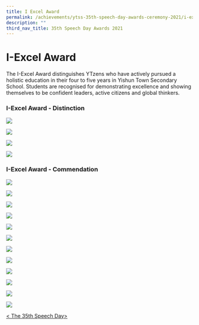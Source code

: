 ```yaml
---
title: I Excel Award
permalink: /achievements/ytss-35th-speech-day-awards-ceremony-2021/i-excel-award/
description: ""
third_nav_title: 35th Speech Day Awards 2021
---
```

# **I-Excel Award**

The I-Excel Award distinguishes YTzens who have actively pursued a holistic education in their four to five years in Yishun Town Secondary School. Students are recognised for demonstrating excellence and showing themselves to be confident leaders, active citizens and global thinkers.

### I-Excel Award - Distinction

![](/images/Slide1%20(1).jpg)

![](/images/Slide2%20(1).jpg)

![](/images/Slide3%20(2).jpg)

![](/images/Slide4%20(2).jpg)


### I-Excel Award - Commendation

![](/images/Slide1%20(2).jpg)

![](/images/Slide2%20(2).jpg)

![](/images/Slide3%20(1).jpg)

![](/images/Slide4%20(1).jpg)

![](/images/Slide5.jpg)

![](/images/Slide6.jpg)

![](/images/Slide7.jpg)

![](/images/Slide8.jpg)

![](/images/Slide9.jpg)

![](/images/Slide10.jpg)

![](/images/Slide11.jpg)

![](/images/Slide12.jpg)

[< The 35th Speech Day>](/achievements/35th-speech-day-awards-2021)
